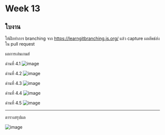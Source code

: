 # Week 13 #

## ใบงาน

ให้ฝึกทำการ branching  จาก  https://learngitbranching.js.org/ แล้ว capture ผลลัพธ์ส่งใน pull request

ผลการเล่นเกมส์

ด่านที่ 4.1 
![image](https://user-images.githubusercontent.com/92081694/144768306-4b0ccf09-49f3-44ef-ad95-e0361df44983.png)

ด่านที่ 4.2
![image](https://user-images.githubusercontent.com/92082798/143495656-e62d3e7d-948d-4bbf-9293-4daa1afa0dab.png)

ด่านที่ 4.3
![image](https://user-images.githubusercontent.com/92082798/143495660-9cbfbf03-482f-4ff3-a790-2d5200c9a3d8.png)

ด่านที่ 4.4
![image](https://user-images.githubusercontent.com/92082798/143495665-569bf7d6-1054-4150-8752-b81c4f280267.png)

ด่านที่ 4.5
![image](https://user-images.githubusercontent.com/92082798/143495669-b23d7748-82c2-477c-89f5-15e74c30379b.png)


---
ตารางสรุปผล


![image](https://user-images.githubusercontent.com/92082798/143495685-458ecbfc-773b-492b-a2b6-6a5dda757765.png)


